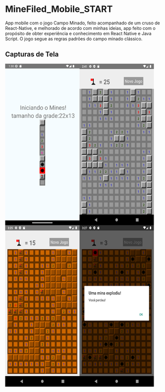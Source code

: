 # MineFiled_Mobile_START

App mobile com o jogo Campo Minado, feito acompanhado de um cruso de React-Native,  e melhorado de acordo com minhas ideias,
app feito com o propósito de obter experiência e conhecimento em React Native e Java Script. O jogo segue as regras padrões
do campo minado clássico.

## Capturas de Tela

<img src="screenshots/Screenshot_1690594229.png" alt="Teste 1" width="240" height="520" align="left">
<img src="screenshots/Screenshot_1690728105.png" alt="Teste 2" width="240" height="520" align="left">
<img src="screenshots/Screenshot_1690730723.png" alt="Teste 3" width="240" height="520" align="left">
<img src="screenshots/Screenshot_1690730830.png" alt="Teste 4" width="240" height="520" align="left">



